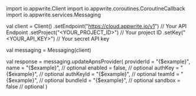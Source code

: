 import io.appwrite.Client
import io.appwrite.coroutines.CoroutineCallback
import io.appwrite.services.Messaging

val client = Client()
    .setEndpoint("https://cloud.appwrite.io/v1") // Your API Endpoint
    .setProject("<YOUR_PROJECT_ID>") // Your project ID
    .setKey("<YOUR_API_KEY>") // Your secret API key

val messaging = Messaging(client)

val response = messaging.updateApnsProvider(
    providerId = "{$example}",
    name = "{$example}", // optional
    enabled = false, // optional
    authKey = "{$example}", // optional
    authKeyId = "{$example}", // optional
    teamId = "{$example}", // optional
    bundleId = "{$example}", // optional
    sandbox = false // optional
)
